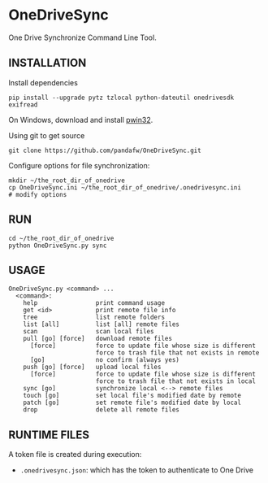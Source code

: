  OneDriveSync
=============

One Drive Synchronize Command Line Tool.


 INSTALLATION
---------------

Install dependencies

    pip install --upgrade pytz tzlocal python-dateutil onedrivesdk exifread 

On Windows, download and install [pwin32](https://sourceforge.net/projects/pywin32/).

Using git to get source

    git clone https://github.com/pandafw/OneDriveSync.git
    
Configure options for file synchronization:

    mkdir ~/the_root_dir_of_onedrive
    cp OneDriveSync.ini ~/the_root_dir_of_onedrive/.onedrivesync.ini
    # modify options
    

 RUN
-----

    cd ~/the_root_dir_of_onedrive
    python OneDriveSync.py sync


 USAGE
-------

    OneDriveSync.py <command> ...
      <command>:
        help                print command usage
        get <id>            print remote file info
        tree                list remote folders
        list [all]          list [all] remote files
        scan                scan local files
        pull [go] [force]   download remote files
          [force]           force to update file whose size is different
                            force to trash file that not exists in remote
          [go]              no confirm (always yes)
        push [go] [force]   upload local files
          [force]           force to update file whose size is different
                            force to trash file that not exists in local
        sync [go]           synchronize local <--> remote files
        touch [go]          set local file's modified date by remote
        patch [go]          set remote file's modified date by local
        drop                delete all remote files


 RUNTIME FILES
--------------------
A token file is created during execution:

* `.onedrivesync.json`: which has the token to authenticate to One Drive
